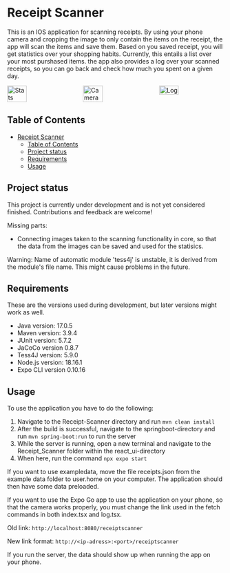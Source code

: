 # Receipt Scanner

This is an IOS application for scanning receipts. By using your phone camera and cropping the image to only contain the items on the receipt, the app will scan the items and save them. Based on you saved receipt, you will get statistics over your shopping habits. Currently, this entails a list over your most purshased items. the app also provides a log over your scanned receipts, so you can go back and check how much you spent on a given day.

<div style="display: flex; justify-content: space-between;">
  <img src="https://i.imgur.com/8d6ihw9.png" alt="Stats" width="30%" />
  <img src="https://i.imgur.com/333rLoh.png" alt="Camera" width="30%" />
  <img src="https://i.imgur.com/XEoOBk1.png" alt="Log" width="30%" />
</div>

## Table of Contents

- [Receipt Scanner](#receipt-scanner)
  - [Table of Contents](#table-of-contents)
  - [Project status](#project-status)
  - [Requirements](#requirements)
  - [Usage](#usage)

## Project status

This project is currently under development and is not yet considered finished. Contributions and feedback are welcome!

Missing parts:

- Connecting images taken to the scanning functionality in core, so that the data from the images can be saved and used for the statisics.

Warning: Name of automatic module 'tess4j' is unstable, it is derived from the module's file name. This might cause problems in the future.

## Requirements

These are the versions used during development, but later versions might work as well.

- Java version: 17.0.5
- Maven version: 3.9.4
- JUnit version: 5.7.2
- JaCoCo version 0.8.7
- Tess4J version: 5.9.0
- Node.js version: 18.16.1
- Expo CLI version 0.10.16

## Usage

To use the application you have to do the following:

1. Navigate to the Receipt-Scanner directory and run `mvn clean install`
2. After the build is successful, navigate to the springboot-directory and run `mvn spring-boot:run` to run the server
3. While the server is running, open a new terminal and navigate to the Receipt_Scanner folder within the react_ui-directory
4. When here, run the command `npx expo start`

If you want to use exampledata, move the file receipts.json from the example data folder to user.home on your computer. The application should then have some data preloaded.

If you want to use the Expo Go app to use the application on your phone, so that the camera works properly, you must change the link used in the fetch commands in both index.tsx and log.tsx.

Old link: `http://localhost:8080/receiptscanner`

New link format: `http://<ip-adress>:<port>/receiptscanner`

If you run the server, the data should show up when running the app on your phone.
